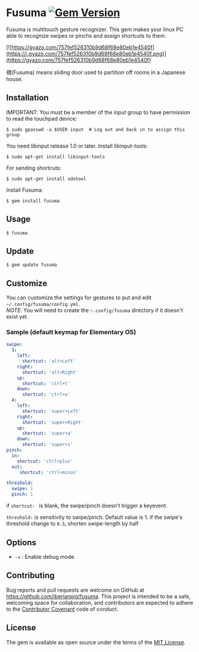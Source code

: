 # Fusuma [![Gem Version](https://badge.fury.io/rb/fusuma.svg)](https://badge.fury.io/rb/fusuma)

Fusuma is multitouch gesture recognizer.
This gem makes your linux PC able to recognize swipes or pinchs and assign shortcuts to them.

[![https://gyazo.com/757fef526310b9d68f68e80eb1e4540f](https://i.gyazo.com/757fef526310b9d68f68e80eb1e4540f.png)](https://gyazo.com/757fef526310b9d68f68e80eb1e4540f)

襖(Fusuma) means sliding door used to partition off rooms in a Japanese house.

## Installation

IMPORTANT: You must be a member of the _input_ group to have permission
to read the touchpad device:

    $ sudo gpasswd -a $USER input  # Log out and back in to assign this group

You need libinput release 1.0 or later. Install libinput-tools: 

    $ sudo apt-get install libinput-tools

For sending shortcuts:

    $ sudo apt-get install xdotool

Install Fusuma:

    $ gem install fusuma

## Usage

    $ fusuma

## Update

    $ gem update fusuma

## Customize

You can customize the settings for gestures to put and edit `~/.config/fusuma/config.yml`.  
*NOTE*: You will need to create the `~.config/fusuma` directory if it doesn't exist yet.


### Sample (default keymap for Elementary OS)

```yaml
swipe:
  3: 
    left: 
      shortcut: 'alt+Left'
    right: 
      shortcut: 'alt+Right'
    up: 
      shortcut: 'ctrl+t'
    down: 
      shortcut: 'ctrl+w'
  4:
    left: 
      shortcut: 'super+Left'
    right: 
      shortcut: 'super+Right'
    up: 
      shortcut: 'super+a'
    down: 
      shortcut: 'super+s'
pinch:
  in:
    shortcut: 'ctrl+plus'
  out:
     shortcut: 'ctrl+minus'

threshold:
  swipe: 1
  pinch: 1
```

if `shortcut: ` is blank, the swipe/pinch doesn't trigger a keyevent.

`threshold:` is sensitivity to swipe/pinch. Default value is 1.
if the swipe's threshold change to `0.5`, shorten swipe-length by half

## Options

*   `-v` : Enable debug mode.

## Contributing

Bug reports and pull requests are welcome on GitHub at https://github.com/iberianpig/fusuma. This project is intended to be a safe, welcoming space for collaboration, and contributors are expected to adhere to the [Contributor Covenant](http://contributor-covenant.org) code of conduct.


## License

The gem is available as open source under the terms of the [MIT License](http://opensource.org/licenses/MIT).

